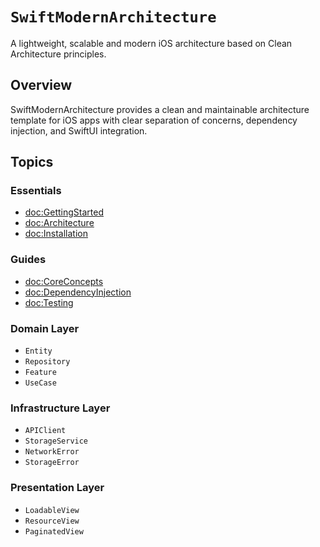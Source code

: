 # ``SwiftModernArchitecture``

A lightweight, scalable and modern iOS architecture based on Clean Architecture principles.

## Overview

SwiftModernArchitecture provides a clean and maintainable architecture template for iOS apps with clear separation of concerns, dependency injection, and SwiftUI integration.

## Topics

### Essentials

- <doc:GettingStarted>
- <doc:Architecture>
- <doc:Installation>

### Guides

- <doc:CoreConcepts> 
- <doc:DependencyInjection>
- <doc:Testing>

### Domain Layer

- ``Entity``
- ``Repository``
- ``Feature``
- ``UseCase``

### Infrastructure Layer

- ``APIClient``
- ``StorageService``
- ``NetworkError``
- ``StorageError``

### Presentation Layer

- ``LoadableView``
- ``ResourceView`` 
- ``PaginatedView`` 